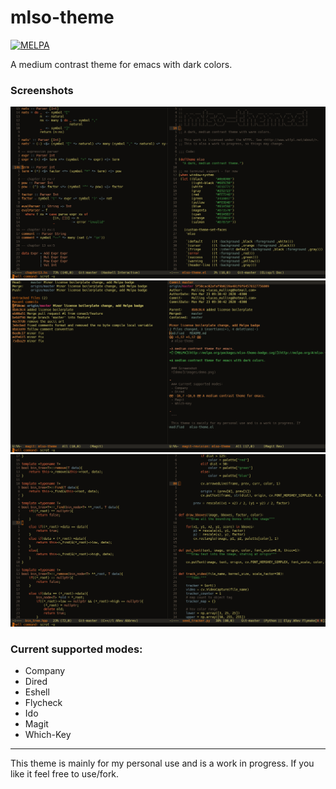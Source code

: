 # mlso-theme

[![MELPA](http://melpa.org/packages/mlso-theme-badge.svg)](http://melpa.org/#/mlso-theme)

A medium contrast theme for emacs with dark colors.

### Screenshots
![Haskell and Lisp](images/haskell_lisp.png "Haskell and Lisp")
![Magit](images/magit.png "Magit")
![C++ and Python](images/cpp_python.png "C++ and Python")

### Current supported modes:
- Company
- Dired
- Eshell
- Flycheck
- Ido
- Magit
- Which-Key

---

This theme is mainly for my personal use and is a work in progress. If
you like it feel free to use/fork.
